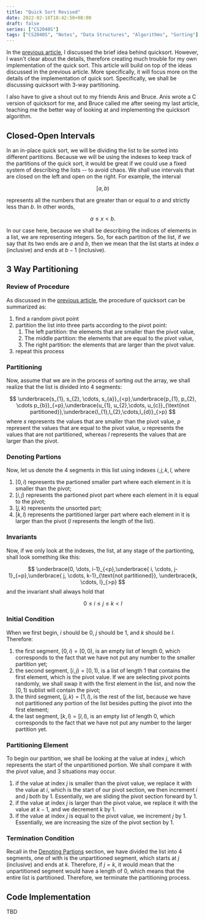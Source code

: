 ```yaml
---
title: "Quick Sort Revised"
date: 2022-02-16T18:42:50+08:00
draft: false
series: ["CS2040S"]
tags: ["CS2040S", "Notes", "Data Structures", "Algorithms", "Sorting"]
---
```


In the [previous article](./../quick-sort), I discussed the brief idea behind quicksort. However, I wasn't clear about the details, therefore creating much trouble for my own implementation of the quick sort. This article will build on top of the ideas discussed in the previous article. More specifically, it will focus more on the details of the implementation of quick sort. Specifically, we shall be discussing quicksort with 3-way partitioning. 

I also have to give a shout out to my friends Anis and Bruce. Anis wrote a C version of quicksort for me, and Bruce called me after seeing my last article, teaching me the better way of looking at and implementing the quicksort algorithm. 

## Closed-Open Intervals

In an in-place quick sort, we will be dividing the list to be sorted into different partitions. Because we will be using the indexes to keep track of the partitions of the quick sort, it would be great if we could use a fixed system of describing the lists -- to avoid chaos. We shall use intervals that are closed on the left and open on the right. For example, the interval 

$$[a,b)$$

represents all the numbers that are greater than or equal to $a$ and strictly less than $b$. In other words, 

$$a \leq x < b.$$

In our case here, because we shall be describing the indices of elements in a list, we are representing integers. So, for each partition of the list, if we say that its two ends are $a$ and $b$, then we mean that the list starts at index $a$ (inclusive) and ends at $b-1$ (inclusive). 

## 3 Way Partitioning

### Review of Procedure

As discussed in the [previous article](Study%20Notes/Class%20Notes/Y1S2/CS2040S/Lecture%20Notes/Week%2005/Quick%20Sort.md), the procedure of quicksort can be summarized as:

1. find a random pivot point
2. partition the list into three parts according to the pivot point:
	1. The left partition: the elements that are smaller than the pivot value,
	2. The middle partition: the elements that are equal to the pivot value,
	3. The right partition: the elements that are larger than the pivot value.
3. repeat this process

### Partitioning

Now, assume that we are in the process of sorting out the array, we shall realize that the list is divided into 4 segments:

$$
\underbrace{s_{1}, s_{2}, \cdots, s_{a}}_{<p},\underbrace{p_{1}, p_{2}, \cdots p_{b}}_{=p},\underbrace{u_{1}, u_{2},\cdots, u_{c}}_{\text{not partitioned}},\underbrace{l_{1},l_{2},\cdots,l_{d}}_{>p}
$$
where $s$ represents the values that are smaller than the pivot value, $p$ represent the values that are equal to the pivot value, $u$ represents the values that are not partitioned, whereas $l$ represents the values that are larger than the pivot. 

### Denoting Partions

Now, let us denote the 4 segments in this list using indexes $i, j, k, l$, where

1. $[0, i)$ represents the partioned smaller part where each element in it is smaller than the pivot; 
2. $[i, j)$ represents the partioned pivot part where each element in it is equal to the pivot; 
3. $[j, k)$ represents the unsorted part;
4. $[k, l)$ represents the partitioned larger part where each element in it is larger than the pivot ($l$ represents the length of the list). 

### Invariants

Now, if we only look at the indexes, the list, at any stage of the partionting, shall look something like this:

$$
\underbrace{0,  \dots, i-1}_{<p},\underbrace{ i, \cdots, j-1}_{=p},\underbrace{ j, \cdots, k-1}_{\text{not partitioned}}, \underbrace{k, \cdots, l}_{>p}
$$
and the invariant shall always hold that

$$0\leq i \leq j \leq k < l$$

### Initial Condition

When we first begin, $i$ should be $0$, $j$ should be $1$, and $k$ should be $l$. Therefore:

1. the first segment, $[0, i) = [0, 0)$, is an empty list of length $0$, which corresponds to the fact that we have not put any number to the smaller partition yet;
2. the second segment, $[i, j)=[0,1)$, is a list of length $1$ that contains the first element, which is the pivot value. If we are selecting pivot points randomly, we shall swap it with the first element in the list, and now the $[0,1)$ sublist will contain the pivot;
3. the third segment, $[j, k) = [1, l)$, is the rest of the list, because we have not partitioned any portion of the list besides putting the pivot into the first element;
4. the last segment, $[k, l) = [l, l)$, is an empty list of length 0, which corresponds to the fact that we have not put any number to the larger partition yet.

### Partitioning Element

To begin our partition, we shall be looking at the value at index $j$, which represents the start of the unpartitioned portion. We shall compare it with the pivot value, and 3 situations may occur. 

1. if the value at index $j$ is smaller than the pivot value, we replace it with the value at $i$, which is the start of our pivot section, we then increment $i$ and $j$ both by $1$. Essentially, we are sliding the pivot section forward by 1.
2. if the value at index $j$ is larger than the pivot value, we replace it with the value at $k-1$, and we decrement $k$ by $1$.
3. if the value at index $j$ is equal to the pivot value, we increment $j$ by 1. Essentially, we are increasing the size of the pivot section by $1$.

### Termination Condition

Recall in the [Denoting Partions](#denoting-partions) section, we have divided the list into 4 segments, one of with is the unpartitioned segment, which starts at $j$ (inclusive) and ends at $k$. Therefore, if $j=k$, it would mean that the unpartitioned segment would have a length of $0$, which means that the entire list is partitioned. Therefore, we terminate the partitioning process. 

## Code Implementation

TBD